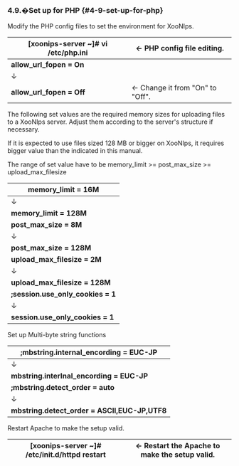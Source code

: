 ### 4.9.�Set up for PHP {#4-9-set-up-for-php}

Modify the PHP config files to set the environment for XooNIps.

| **[xoonips-server ~]# vi /etc/php.ini** | ← PHP config file editing. |
| --- | --- |
| **allow_url_fopen = On** |
| ↓ |
| **allow_url_fopen = Off** | ← Change it from &quot;On&quot; to &quot;Off&quot;. |

The following set values are the required memory sizes for uploading files to a XooNIps server. Adjust them according to the server&#039;s structure if necessary.

If it is expected to use files sized 128 MB or bigger on XooNIps, it requires bigger value than the indicated in this manual.

The range of set value have to be memory_limit &gt;= post_max_size &gt;= upload_max_filesize

| **memory_limit = 16M** |
| --- |
| ↓ |
| **memory_limit = 128M** | ← Set the value bigger. |
| **post_max_size = 8M** |
| ↓ |
| **post_max_size = 128M** | ← Set the value bigger. |
| **upload_max_filesize = 2M** |
| ↓ |
| **upload_max_filesize = 128M** | ← Set the value bigger. |
| **;session.use_only_cookies = 1** |
| ↓ |
| **session.use_only_cookies = 1** | ← Take out comments. |

Set up Multi-byte string functions

| **;mbstring.internal_encording = EUC-JP** |
| --- |
| ↓ |
| **mbstring.interlnal_encording = EUC-JP** | ← Take out comments. |
| **;mbstring.detect_order = auto** |
| ↓ |
| **mbstring.detect_order = ASCII,EUC-JP,UTF8** | ← Take out comments and add ASCII,EUC-JP,UTF8. |

Restart Apache to make the setup valid.

| **[xoonips-server ~]# /etc/init.d/httpd restart** | ← Restart the Apache to make the setup valid. |
| --- | --- |